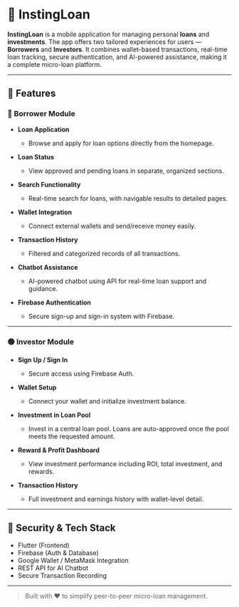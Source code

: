 # 📱 InstingLoan

**InstingLoan** is a mobile application for managing personal **loans** and **investments**. The app offers two tailored experiences for users — **Borrowers** and **Investors**. It combines wallet-based transactions, real-time loan tracking, secure authentication, and AI-powered assistance, making it a complete micro-loan platform.

---

## 🚀 Features

### 🔵 Borrower Module

- **Loan Application**
  - Browse and apply for loan options directly from the homepage.

- **Loan Status**
  - View approved and pending loans in separate, organized sections.

- **Search Functionality**
  - Real-time search for loans, with navigable results to detailed pages.

- **Wallet Integration**
  - Connect external wallets and send/receive money easily.

- **Transaction History**
  - Filtered and categorized records of all transactions.

- **Chatbot Assistance**
  - AI-powered chatbot using API for real-time loan support and guidance.

- **Firebase Authentication**
  - Secure sign-up and sign-in system with Firebase.

---

### 🟢 Investor Module

- **Sign Up / Sign In**
  - Secure access using Firebase Auth.

- **Wallet Setup**
  - Connect your wallet and initialize investment balance.

- **Investment in Loan Pool**
  - Invest in a central loan pool. Loans are auto-approved once the pool meets the requested amount.

- **Reward & Profit Dashboard**
  - View investment performance including ROI, total investment, and rewards.

- **Transaction History**
  - Full investment and earnings history with wallet-level detail.

---

## 🔐 Security & Tech Stack

- Flutter (Frontend)
- Firebase (Auth & Database)
- Google Wallet / MetaMask Integration
- REST API for AI Chatbot
- Secure Transaction Recording

---

> Built with ❤️ to simplify peer-to-peer micro-loan management.

